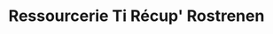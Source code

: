 ---
title: "Ressourcerie Ti Récup' Rostrenen"
url: /rostrenen/ressourcerie-ti-recup-rostrenen-rue-marcel-sanguy/
shop: charité
---